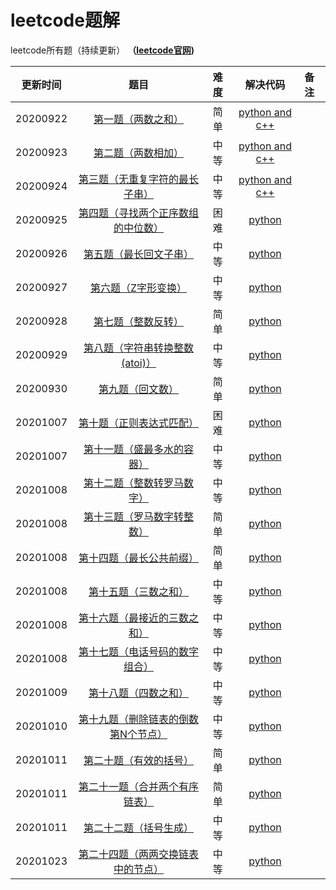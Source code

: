 # leetcode题解
leetcode所有题（持续更新）
**（[leetcode官网](https://leetcode-cn.com/problemset/all/))**

| 更新时间 |                             题目                             | 难度 |                           解决代码                           | 备注 |
| :------: | :----------------------------------------------------------: | :--: | :----------------------------------------------------------: | :--- |
| 20200922 | [第一题（两数之和）](https://leetcode-cn.com/problems/two-sum/) | 简单 | [python and c++](https://github.com/Longxiaoze/leetcode/tree/master/0001) |      |
| 20200923 | [第二题（两数相加）](https://leetcode-cn.com/problems/add-two-numbers/) | 中等 | [python and c++](https://github.com/Longxiaoze/leetcode/tree/master/0002) |      |
| 20200924 | [第三题（无重复字符的最长子串）](https://leetcode-cn.com/problems/longest-substring-without-repeating-characters/) | 中等 | [python and c++](https://github.com/Longxiaoze/leetcode/tree/master/0003) |      |
| 20200925 | [第四题（寻找两个正序数组的中位数）](https://leetcode-cn.com/problems/median-of-two-sorted-arrays/) | 困难 | [python](https://github.com/Longxiaoze/leetcode/tree/master/0004) |      |
| 20200926 | [第五题（最长回文子串）](https://leetcode-cn.com/problems/longest-palindromic-substring/) | 中等 | [python](https://github.com/Longxiaoze/leetcode/tree/master/0005) |      |
| 20200927 | [第六题（Z字形变换）](https://leetcode-cn.com/problems/zigzag-conversion/) | 中等 | [python](https://github.com/Longxiaoze/leetcode/tree/master/0006) |      |
| 20200928 | [第七题（整数反转）](https://leetcode-cn.com/problems/reverse-integer/) | 简单 | [python](https://github.com/Longxiaoze/leetcode/tree/master/0007) |      |
| 20200929 | [第八题（字符串转换整数 (atoi)）](https://leetcode-cn.com/problems/string-to-integer-atoi/) | 中等 | [python](https://github.com/Longxiaoze/leetcode/tree/master/0008) |      |
| 20200930 | [第九题（回文数）](https://leetcode-cn.com/problems/palindrome-number/) | 简单 | [python](https://github.com/Longxiaoze/leetcode/tree/master/0009) |      |
| 20201007 | [第十题（正则表达式匹配）](https://leetcode-cn.com/problems/regular-expression-matching/) | 困难 | [python](https://github.com/Longxiaoze/leetcode/tree/master/00010) |      |
| 20201007 | [第十一题（盛最多水的容器）](https://leetcode-cn.com/problems/container-with-most-water/) | 中等 | [python](https://github.com/Longxiaoze/leetcode/tree/master/00011) |      |
| 20201008 | [第十二题（整数转罗马数字）](https://leetcode-cn.com/problems/integer-to-roman/) | 中等 | [python](https://github.com/Longxiaoze/leetcode/tree/master/00012) |      |
| 20201008 | [第十三题（罗马数字转整数）](https://leetcode-cn.com/problems/roman-to-integer) | 简单 | [python](https://github.com/Longxiaoze/leetcode/tree/master/00013) |      |
| 20201008 | [第十四题（最长公共前缀）](https://leetcode-cn.com/problems/longest-common-prefix/) | 简单 | [python](https://github.com/Longxiaoze/leetcode/tree/master/00014) |      |
| 20201008 | [第十五题（三数之和）](https://leetcode-cn.com/problems/3sum) | 中等 | [python](https://github.com/Longxiaoze/leetcode/tree/master/00015) |      |
| 20201008 | [第十六题（最接近的三数之和）](https://leetcode-cn.com/problems/3sum-closest) | 中等 | [python](https://github.com/Longxiaoze/leetcode/tree/master/00016) |      |
| 20201008 | [第十七题（电话号码的数字组合）](https://leetcode-cn.com/problems/letter-combinations-of-a-phone-number) | 中等 | [python](https://github.com/Longxiaoze/leetcode/tree/master/00017) |      |
| 20201009 | [第十八题（四数之和）](https://leetcode-cn.com/problems/4sum) | 中等 | [python](https://github.com/Longxiaoze/leetcode/tree/master/00018) |      |
| 20201010 | [第十九题（删除链表的倒数第N个节点）](https://leetcode-cn.com/problems/remove-nth-node-from-end-of-list/) | 中等 | [python](https://github.com/Longxiaoze/leetcode/tree/master/00019) |      |
| 20201011 | [第二十题（有效的括号）](https://leetcode-cn.com/problems/valid-parentheses/) | 简单 | [python](https://github.com/Longxiaoze/leetcode/tree/master/00020) |      |
| 20201011 | [第二十一题（合并两个有序链表）](https://leetcode-cn.com/problems/merge-two-sorted-lists/) | 简单 | [python](https://github.com/Longxiaoze/leetcode/tree/master/00021) |      |
| 20201011 | [第二十二题（括号生成）](https://leetcode-cn.com/problems/generate-parentheses/) | 中等 | [python](https://github.com/Longxiaoze/leetcode/tree/master/0022) |      |
| 20201023 | [第二十四题（两两交换链表中的节点）](https://leetcode-cn.com/problems/swap-nodes-in-pairs/) | 中等 | [python](https://github.com/Longxiaoze/leetcode/tree/master/0024) |      |
